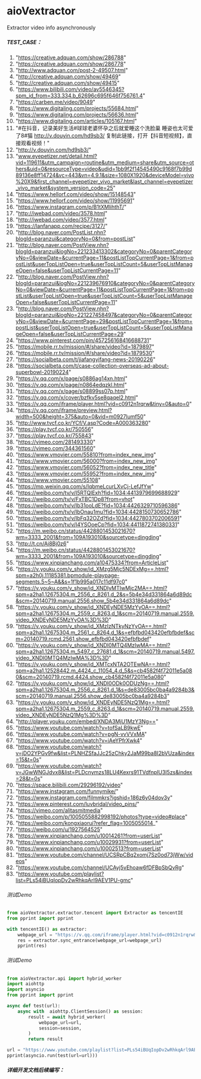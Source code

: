 # aioVextractor
Extractor video info asynchronously


##### TEST_CASE：

1. "https://creative.adquan.com/show/286788"
1. "https://creative.adquan.com/show/286778"
1. "http://www.adquan.com/post-2-49507.html"
1. "http://creative.adquan.com/show/49469"
1. "http://creative.adquan.com/show/49415"
1. "https://www.bilibili.com/video/av5546345?spm_id_from=333.334.b_62696c695f646f756761.4"
1. "https://carben.me/video/9049"
1. "https://www.digitaling.com/projects/55684.html"
1. "https://www.digitaling.com/projects/56636.html"
1. "https://www.digitaling.com/articles/105167.html"
1. "#在抖音，记录美好生活#球球老婆怀孕之后就爱睡这个洗脸巢 睡姿也太可爱了8#猫 http://v.douyin.com/hd9sb3/ 复制此链接，打开【抖音短视频】，直接观看视频！"
1. "http://v.douyin.com/hd9sb3/"
1. "www.eyepetizer.net/detail.html?vid=119611&utm_campaign=routine&utm_medium=share&utm_source=others&uid=0&resourceType=video&udid=1bb9f2f14545490c9168f7b99d89136e8ff14724&vc=443&vn=4.9.1&size=1080X1920&deviceModel=vivo%20X9&first_channel=eyepetizer_vivo_market&last_channel=eyepetizer_vivo_market&system_version_code=25"
1. "https://www.hellorf.com/video/show/15148543"
1. "https://www.hellorf.com/video/show/11995691"
1. "https://www.instagram.com/p/B1tXMlihthT/"
1. "http://iwebad.com/video/3578.html"
1. "http://iwebad.com/video/3577.html"
1. "https://lanfanapp.com/recipe/3127/"
1. "http://blog.naver.com/PostList.nhn?blogId=paranzui&categoryNo=0&from=postList"
1. "http://blog.naver.com/PostView.nhn?blogId=paranzui&logNo=221233413302&categoryNo=0&parentCategoryNo=0&viewDate=&currentPage=11&postListTopCurrentPage=1&from=postList&userTopListOpen=true&userTopListCount=5&userTopListManageOpen=false&userTopListCurrentPage=11"
1. "http://blog.naver.com/PostView.nhn?blogId=paranzui&logNo=221239676910&categoryNo=0&parentCategoryNo=0&viewDate=&currentPage=11&postListTopCurrentPage=1&from=postList&userTopListOpen=true&userTopListCount=5&userTopListManageOpen=false&userTopListCurrentPage=11"
1. "http://blog.naver.com/PostView.nhn?blogId=paranzui&logNo=221227458497&categoryNo=0&parentCategoryNo=0&viewDate=&currentPage=29&postListTopCurrentPage=1&from=postList&userTopListOpen=true&userTopListCount=5&userTopListManageOpen=false&userTopListCurrentPage=29"
1. "https://www.pinterest.com/pin/457256168416688731"
1. "https://mobile.rr.tv/mission/#/share/video?id=1879897"
1. "https://mobile.rr.tv/mission/#/share/video?id=1879530"
1. "https://socialbeta.com/t/jiafangyifang-news-20190226"
1. "https://socialbeta.com/t/case-collection-overseas-ad-about-superbowl-20190224"
1. "https://v.qq.com/x/page/s0886ag14xn.html"
1. "https://v.qq.com/x/page/n0864edqzkl.html"
1. "https://v.qq.com/x/page/s08899ss07p.html"
1. "https://v.qq.com/x/cover/bzfkv5se8qaqel2.html"
1. "https://v.qq.com/iframe/player.html?vid=c0912n1rqrw&tiny=0&auto=0"
1. "https://v.qq.com/iframe/preview.html?width=500&height=375&auto=0&vid=m0927lumf50"
1. "http://www.tvcf.co.kr/YCf/V.asp?Code=A000363280"
1. "https://play.tvcf.co.kr/750556"
1. "https://play.tvcf.co.kr/755843"
1. "https://vimeo.com/281493330"
1. "https://vimeo.com/344361560"
1. "https://www.vmovier.com/55810?from=index_new_img"
1. "https://www.vmovier.com/56000?from=index_new_img"
1. "https://www.vmovier.com/56052?from=index_new_title"
1. "https://www.vmovier.com/55952?from=index_new_img"
1. "https://www.vmovier.com/55108"
1. "https://mp.weixin.qq.com/s/IqbmeLcurLXvCj-LefJfYw"
1. "https://weibo.com/tv/v/I5RTQlExh?fid=1034:4413979699688929"
1. "https://weibo.com/tv/v/FxTBC1Dp8?from=vhot"
1. "https://weibo.com/tv/v/Ib31ooLdE?fid=1034:4426329710596386"
1. "https://weibo.com/tv/v/IbOnau1mu?fid=1034:4428150730652786"
1. "https://weibo.com/tv/v/IbFq32OZd?fid=1034:4427803702006591"
1. "https://weibo.com/tv/v/I4YSOoeCp?fid=1034:4411872741380331"
1. "https://m.weibo.cn/status/4428801453021670?wm=3333_2001&from=109A193010&sourcetype=dingding"
1. "http://t.cn/Ai8Bj0z6"
1. "https://m.weibo.cn/status/4428801453021670?wm=3333_2001&from=109A193010&sourcetype=dingding"
1. "https://www.xinpianchang.com/a10475334?from=ArticleList"
1. "https://v.youku.com/v_show/id_XMzg5Mjc5NDExMg==.html?spm=a2h0j.11185381.bpmodule-playpage-segments.5~5~A&&s=1f1b995a017c11df97c0"
1. "https://v.youku.com/v_show/id_XNDIyMTIwMjc2MA==.html?spm=a2ha1.12675304.m_2556_c_8261.d_2&s=5b4e34d331864a6d89dc&scm=20140719.manual.2556.show_5b4e34d331864a6d89dc"
1. "https://v.youku.com/v_show/id_XNDEyNDE5MzYyOA==.html?spm=a2ha1.12675304.m_2559_c_8263.d_1&scm=20140719.manual.2559.video_XNDEyNDE5MzYyOA%3D%3D"
1. "https://v.youku.com/v_show/id_XMzIzNTkyNzYyOA==.html?spm=a2ha1.12675304.m_2561_c_8264.d_1&s=efbfbd043420efbfbdef&scm=20140719.rcmd.2561.show_efbfbd043420efbfbdef"
1. "https://v.youku.com/v_show/id_XNDI0MTQ4MzIwMA==.html?spm=a2ha1.12675304.m_5497_c_27681.d_1&scm=20140719.manual.5497.video_XNDI0MTQ4MzIwMA%3D%3D"
1. "https://v.youku.com/v_show/id_XMTcxNTA2OTEwNA==.html?spm=a2ha1.12528442.m_4424_c_11054_4.d_5&s=cb4582f4f72011e5a080&scm=20140719.rcmd.4424.show_cb4582f4f72011e5a080"
1. "https://v.youku.com/v_show/id_XNDI0ODk0ODUzNg==.html?spm=a2ha1.12675304.m_2556_c_8261.d_1&s=de83005bc0ba4a9284b3&scm=20140719.manual.2556.show_de83005bc0ba4a9284b3"
1. "https://v.youku.com/v_show/id_XNDEyNDE5NzQ1Mg==.html?spm=a2ha1.12675304.m_2559_c_8263.d_1&scm=20140719.manual.2559.video_XNDEyNDE5NzQ1Mg%3D%3D"
1. "http://player.youku.com/embed/XNDA3MjU1MzY3Ng=="
1. "https://www.youtube.com/watch?v=tofSaLB9kwE"
1. "https://www.youtube.com/watch?v=pgN-vvVVxMA"
1. "https://www.youtube.com/watch?v=iAeYPfrXwk4"
1. "https://www.youtube.com/watch?v=jDO2YPGv9fw&list=PLNHZSfaJJc25zChky2JaM99ba8I2bVUza&index=15&t=0s"
1. "https://www.youtube.com/watch?v=JGwWNGJdvx8&list=PLDcnymzs18LU4Kexrs91TVdfnplU3I5zs&index=28&t=0s"
1. "https://space.bilibili.com/29296192/video"
1. "https://www.instagram.com/funnymike/"
1. "https://www.instagram.com/filmmkrs?igshid=186z6y04dov3y"
1. "https://www.pinterest.com/luvbridal/video_pins/"
1. "https://vimeo.com/alitasmitmedia"
1. "https://weibo.com/p/1005055882998192/photos?type=video#place"
1. "https://weibo.com/kongxiaorui?refer_flag=1005055014_"
1. "https://weibo.com/u/1927564525"
1. "https://www.xinpianchang.com/u10014261?from=userList"
1. "https://www.xinpianchang.com/u10029931?from=userList"
1. "https://www.xinpianchang.com/u10002513?from=userList"
1. "https://www.youtube.com/channel/UCSRpCBq2xomj7Sz0od73jWw/videos"
1. "https://www.youtube.com/channel/UCAyj5vEhoaw6fDFBpSbQvRg"
1. "https://www.youtube.com/playlist?list=PLs54iBUqIopDv2wRhkqArl9AEV1PU-gmc"

###### 测试Demo
```python
from aioVextractor.extractor.tencent import Extractor as tencentIE
from pprint import pprint

with tencentIE() as extractor:
    webpage_url = "https://v.qq.com/iframe/player.html?vid=c0912n1rqrw&tiny=0&auto=0"
    res = extractor.sync_entrance(webpage_url=webpage_url)
    pprint(res)

```


###### 测试Demo
```python
from aioVextractor.api import hybrid_worker
import aiohttp
import asyncio
from pprint import pprint

async def test(url):
    async with  aiohttp.ClientSession() as session:
        result = await hybrid_worker(
            webpage_url=url,
            session=session,
        )
        return result

url = "https://www.youtube.com/playlist?list=PLs54iBUqIopDv2wRhkqArl9AEV1PU-gmc"  ## u can try any url from `TEST_CASE`
pprint(asyncio.run(test(url=url)))

```


##### 详细开发文档后续编写：
